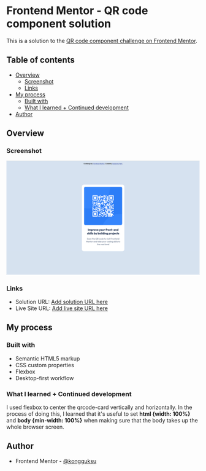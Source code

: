 # Frontend Mentor - QR code component solution

This is a solution to the [QR code component challenge on Frontend Mentor](https://www.frontendmentor.io/challenges/qr-code-component-iux_sIO_H).

## Table of contents

- [Overview](#overview)
  - [Screenshot](#screenshot)
  - [Links](#links)
- [My process](#my-process)
  - [Built with](#built-with)
  - [What I learned + Continued development](#what-i-learned+continued-development)
- [Author](#author)

## Overview

### Screenshot

![](./screenshot.jpg)

### Links

- Solution URL: [Add solution URL here](https://your-solution-url.com)
- Live Site URL: [Add live site URL here](https://your-live-site-url.com)

## My process

### Built with

- Semantic HTML5 markup
- CSS custom properties
- Flexbox
- Desktop-first workflow

### What I learned + Continued development

I used flexbox to center the qrcode-card vertically and horizontally. In the process of doing this, I learned that it's useful to set **html {width: 100%}** and **body {min-width: 100%}** when making sure that the body takes up the whole browser screen.

## Author

- Frontend Mentor - [@kongguksu](https://www.frontendmentor.io/profile/kongguksu)
